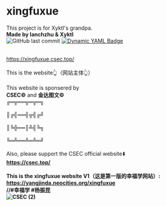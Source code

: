 # xingfuxue
This project is for Xyktl's grandpa.
<br><b>Made by Ianchzhu & Xyktl</b></br>
![GitHub last commit](https://img.shields.io/github/last-commit/C-S-E-C/xingfuxue)
<a href="score.txt">![Dynamic YAML Badge](https://img.shields.io/badge/dynamic/yaml?url=https%3A%2F%2Fraw.githubusercontent.com%2FC-S-E-C%2Fxingfuxue%2Frefs%2Fheads%2Fmain%2Fpackage.yaml&query=score&label=shit%20code%20score)
</a>

<br>https://xingfuxue.csec.top/</br>
<br>This is the website👆（网站主体👆）</br>
<br>This website is sponsered by </br>
<b>CSEC©</b>
and 
<b>金达图文©</b>
<b><br>╔═╦══╦═╦═╗</br></b>
<b><br>║╔╣══╣╦╣╔╝</br></b>
<b><br>║╚╬══║╩╣╚╗</br></b>
<b><br>╚═╩══╩═╩═╝</br></b>
<br>Also, please support the CSEC official website⬇️</br>
<b>https://csec.top/<b>
<br />
<br>This is the xingfuxue website V1（这是第一版的幸福学网站）:</br>
https://yangjinda.neocities.org/xingfuxue
<br>//#幸福学 #杨振昆</br>
![CSEC (2)](https://github.com/user-attachments/assets/88c7cfa8-b626-45bb-8703-8309300e8259)

